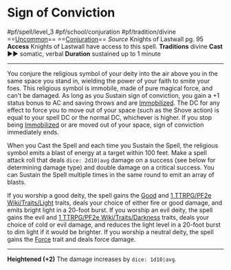 # Sign of Conviction
#pf/spell/level_3  #pf/school/conjuration #pf/tradition/divine
==[Uncommon](../../../Traits/Uncommon.md)== ==[Conjuration](../../../Traits/Conjuration.md)==
*Source* Knights of Lastwall pg. 95
**Access** Knights of Lastwall have access to this spell.
**Traditions** divine
**Cast** ►► somatic, verbal
**Duration** sustained up to 1 minute

---
You conjure the religious symbol of your deity into the air above you in the same space you stand in, wielding the power of your faith to smite your foes. This religious symbol is immobile, made of pure magical force, and can't be damaged. As long as you Sustain sign of conviction, you gain a +1 status bonus to AC and saving throws and are [Immobilized](../../../Conditions/Immobilized.md). The DC for any effect to force you to move out of your space (such as the Shove action) is equal to your spell DC or the normal DC, whichever is higher. If you stop being [Immobilized](../../../Conditions/Immobilized.md) or are moved out of your space, sign of conviction immediately ends.

When you Cast the Spell and each time you Sustain the Spell, the religious symbol emits a blast of energy at a target within 100 feet. Make a spell attack roll that deals `dice: 2d10|avg` damage on a success (see below for determining damage type) and double damage on a critical success. You can Sustain the Spell multiple times in the same round to emit an array of blasts.

If you worship a good deity, the spell gains the [Good](../../../Traits/Good.md) and [1 TTRPG/PF2e Wiki/Traits/Light](1%20TTRPG/PF2e%20Wiki/Traits/Light) traits, deals your choice of either fire or good damage, and emits bright light in a 20-foot burst. If you worship an evil deity, the spell gains the evil and [1 TTRPG/PF2e Wiki/Traits/Darkness](1%20TTRPG/PF2e%20Wiki/Traits/Darkness) traits, deals your choice of cold or evil damage, and reduces the light level in a 20-foot burst to dim light if it would be brighter. If you worship a neutral deity, the spell gains the [Force](../../../Traits/Force.md) trait and deals force damage.

<hr>

**Heightened (+2)** The damage increases by `dice: 1d10|avg`.